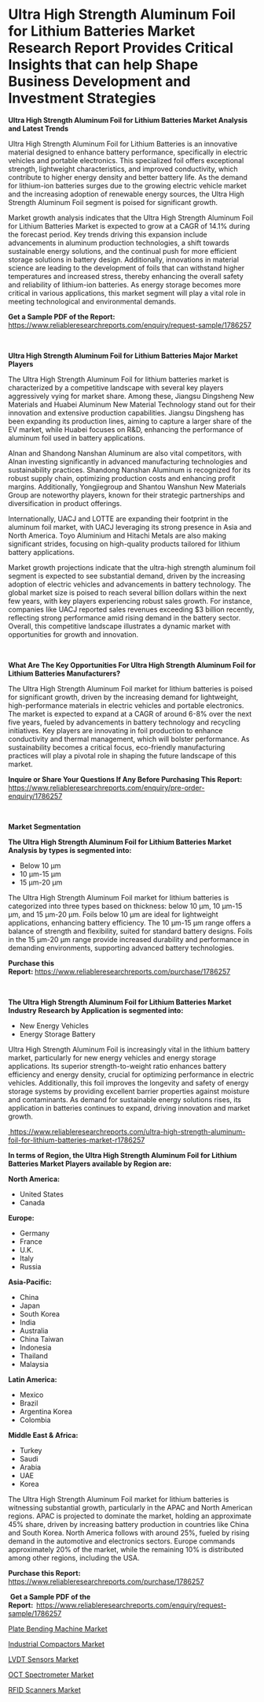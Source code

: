 <p><h1>Ultra High Strength Aluminum Foil for Lithium Batteries Market Research Report Provides Critical Insights that can help Shape Business Development and Investment Strategies</h1></p><p><strong>Ultra High Strength Aluminum Foil for Lithium Batteries Market Analysis and Latest Trends</strong></p>
<p><p>Ultra High Strength Aluminum Foil for Lithium Batteries is an innovative material designed to enhance battery performance, specifically in electric vehicles and portable electronics. This specialized foil offers exceptional strength, lightweight characteristics, and improved conductivity, which contribute to higher energy density and better battery life. As the demand for lithium-ion batteries surges due to the growing electric vehicle market and the increasing adoption of renewable energy sources, the Ultra High Strength Aluminum Foil segment is poised for significant growth.</p><p>Market growth analysis indicates that the Ultra High Strength Aluminum Foil for Lithium Batteries Market is expected to grow at a CAGR of 14.1% during the forecast period. Key trends driving this expansion include advancements in aluminum production technologies, a shift towards sustainable energy solutions, and the continual push for more efficient storage solutions in battery design. Additionally, innovations in material science are leading to the development of foils that can withstand higher temperatures and increased stress, thereby enhancing the overall safety and reliability of lithium-ion batteries. As energy storage becomes more critical in various applications, this market segment will play a vital role in meeting technological and environmental demands.</p></p>
<p><strong>Get a Sample PDF of the Report:&nbsp;</strong> <a href="https://www.reliableresearchreports.com/enquiry/request-sample/1786257?utm_campaign=1289&utm_medium=2&utm_source=Github&utm_content=ia&utm_term=09102024&utm_id=ultra-high-strength-aluminum-foil-for-lithium-batteries">https://www.reliableresearchreports.com/enquiry/request-sample/1786257</a></p>
<p>&nbsp;</p>
<p><strong>Ultra High Strength Aluminum Foil for Lithium Batteries Major Market Players</strong></p>
<p><p>The Ultra High Strength Aluminum Foil for lithium batteries market is characterized by a competitive landscape with several key players aggressively vying for market share. Among these, Jiangsu Dingsheng New Materials and Huabei Aluminum New Material Technology stand out for their innovation and extensive production capabilities. Jiangsu Dingsheng has been expanding its production lines, aiming to capture a larger share of the EV market, while Huabei focuses on R&D, enhancing the performance of aluminum foil used in battery applications.</p><p>Alnan and Shandong Nanshan Aluminum are also vital competitors, with Alnan investing significantly in advanced manufacturing technologies and sustainability practices. Shandong Nanshan Aluminum is recognized for its robust supply chain, optimizing production costs and enhancing profit margins. Additionally, Yongjiegroup and Shantou Wanshun New Materials Group are noteworthy players, known for their strategic partnerships and diversification in product offerings.</p><p>Internationally, UACJ and LOTTE are expanding their footprint in the aluminum foil market, with UACJ leveraging its strong presence in Asia and North America. Toyo Aluminium and Hitachi Metals are also making significant strides, focusing on high-quality products tailored for lithium battery applications.</p><p>Market growth projections indicate that the ultra-high strength aluminum foil segment is expected to see substantial demand, driven by the increasing adoption of electric vehicles and advancements in battery technology. The global market size is poised to reach several billion dollars within the next few years, with key players experiencing robust sales growth. For instance, companies like UACJ reported sales revenues exceeding $3 billion recently, reflecting strong performance amid rising demand in the battery sector. Overall, this competitive landscape illustrates a dynamic market with opportunities for growth and innovation.</p></p>
<p>&nbsp;</p>
<p><strong>What Are The Key Opportunities For Ultra High Strength Aluminum Foil for Lithium Batteries Manufacturers?</strong></p>
<p><p>The Ultra High Strength Aluminum Foil market for lithium batteries is poised for significant growth, driven by the increasing demand for lightweight, high-performance materials in electric vehicles and portable electronics. The market is expected to expand at a CAGR of around 6-8% over the next five years, fueled by advancements in battery technology and recycling initiatives. Key players are innovating in foil production to enhance conductivity and thermal management, which will bolster performance. As sustainability becomes a critical focus, eco-friendly manufacturing practices will play a pivotal role in shaping the future landscape of this market.</p></p>
<p><strong>Inquire or Share Your Questions If Any Before Purchasing This Report:</strong> <a href="https://www.reliableresearchreports.com/enquiry/pre-order-enquiry/1786257?utm_campaign=1289&utm_medium=2&utm_source=Github&utm_content=ia&utm_term=09102024&utm_id=ultra-high-strength-aluminum-foil-for-lithium-batteries">https://www.reliableresearchreports.com/enquiry/pre-order-enquiry/1786257</a></p>
<p>&nbsp;</p>
<p><strong>Market Segmentation</strong></p>
<p><strong>The Ultra High Strength Aluminum Foil for Lithium Batteries Market Analysis by types is segmented into:</strong></p>
<p><ul><li>Below 10 μm</li><li>10 μm-15 μm</li><li>15 μm-20 μm</li></ul></p>
<p><p>The Ultra High Strength Aluminum Foil market for lithium batteries is categorized into three types based on thickness: below 10 μm, 10 μm-15 μm, and 15 μm-20 μm. Foils below 10 μm are ideal for lightweight applications, enhancing battery efficiency. The 10 μm-15 μm range offers a balance of strength and flexibility, suited for standard battery designs. Foils in the 15 μm-20 μm range provide increased durability and performance in demanding environments, supporting advanced battery technologies.</p></p>
<p><strong>Purchase this Report:&nbsp;</strong><a href="https://www.reliableresearchreports.com/purchase/1786257?utm_campaign=1289&utm_medium=2&utm_source=Github&utm_content=ia&utm_term=09102024&utm_id=ultra-high-strength-aluminum-foil-for-lithium-batteries">https://www.reliableresearchreports.com/purchase/1786257</a></p>
<p>&nbsp;</p>
<p><strong>The Ultra High Strength Aluminum Foil for Lithium Batteries Market Industry Research by Application is segmented into:</strong></p>
<p><ul><li>New Energy Vehicles</li><li>Energy Storage Battery</li></ul></p>
<p><p>Ultra High Strength Aluminum Foil is increasingly vital in the lithium battery market, particularly for new energy vehicles and energy storage applications. Its superior strength-to-weight ratio enhances battery efficiency and energy density, crucial for optimizing performance in electric vehicles. Additionally, this foil improves the longevity and safety of energy storage systems by providing excellent barrier properties against moisture and contaminants. As demand for sustainable energy solutions rises, its application in batteries continues to expand, driving innovation and market growth.</p></p>
<p><a href="https://www.reliableresearchreports.com/ultra-high-strength-aluminum-foil-for-lithium-batteries-market-r1786257?utm_campaign=1289&utm_medium=2&utm_source=Github&utm_content=ia&utm_term=09102024&utm_id=ultra-high-strength-aluminum-foil-for-lithium-batteries">&nbsp;https://www.reliableresearchreports.com/ultra-high-strength-aluminum-foil-for-lithium-batteries-market-r1786257</a></p>
<p><strong>In terms of Region, the Ultra High Strength Aluminum Foil for Lithium Batteries Market Players available by Region are:</strong></p>
<p>
    <p> <strong> North America: </strong>
        <ul>
            <li>United States</li>
            <li>Canada</li>
        </ul>
        </p> 
    <p> <strong> Europe: </strong>
        <ul>
            <li>Germany</li>
            <li>France</li>
            <li>U.K.</li>
            <li>Italy</li>
            <li>Russia</li>
        </ul>
        </p> 
    <p> <strong> Asia-Pacific: </strong>
        <ul>
            <li>China</li>
            <li>Japan</li>
            <li>South Korea</li>
            <li>India</li>
            <li>Australia</li>
            <li>China Taiwan</li>
            <li>Indonesia</li>
            <li>Thailand</li>
            <li>Malaysia</li>
        </ul>
        </p> 
    <p> <strong> Latin America: </strong>
        <ul>
            <li>Mexico</li>
            <li>Brazil</li>
            <li>Argentina Korea</li>
            <li>Colombia</li>
        </ul>
        </p> 
    <p> <strong> Middle East & Africa: </strong>
        <ul>
            <li>Turkey</li>
            <li>Saudi</li>
            <li>Arabia</li>
            <li>UAE</li>
            <li>Korea</li>
        </ul>
    </p>
    </p>
<p><p>The Ultra High Strength Aluminum Foil market for lithium batteries is witnessing substantial growth, particularly in the APAC and North American regions. APAC is projected to dominate the market, holding an approximate 45% share, driven by increasing battery production in countries like China and South Korea. North America follows with around 25%, fueled by rising demand in the automotive and electronics sectors. Europe commands approximately 20% of the market, while the remaining 10% is distributed among other regions, including the USA.</p></p>
<p><strong>Purchase this Report: </strong><a href="https://www.reliableresearchreports.com/purchase/1786257?utm_campaign=1289&utm_medium=2&utm_source=Github&utm_content=ia&utm_term=09102024&utm_id=ultra-high-strength-aluminum-foil-for-lithium-batteries">https://www.reliableresearchreports.com/purchase/1786257</a></p>
<p>&nbsp;<strong>Get a Sample PDF of the Report:&nbsp;&nbsp;</strong><a href="https://www.reliableresearchreports.com/enquiry/request-sample/1786257?utm_campaign=1289&utm_medium=2&utm_source=Github&utm_content=ia&utm_term=09102024&utm_id=ultra-high-strength-aluminum-foil-for-lithium-batteries">https://www.reliableresearchreports.com/enquiry/request-sample/1786257</a></p>
<p><strong></strong></p>
<p><p><a href="https://www.linkedin.com/pulse/market-forecast-global-plate-bending-machine-trends-impact-analysis-fcbne?trackingId=aYP3I4riS6infUe%2B5fnSvw%3D%3D&utm_campaign=1289&utm_medium=2&utm_source=Github&utm_content=ia&utm_term=09102024&utm_id=ultra-high-strength-aluminum-foil-for-lithium-batteries">Plate Bending Machine Market</a></p><p><a href="https://www.linkedin.com/pulse/what-influencing-future-industrial-compactors-market-insights-growth-4aehf?utm_campaign=1289&utm_medium=2&utm_source=Github&utm_content=ia&utm_term=09102024&utm_id=ultra-high-strength-aluminum-foil-for-lithium-batteries">Industrial Compactors Market</a></p><p><a href="https://www.linkedin.com/pulse/lvdt-sensors-market-size-growth-trends-industry-analysis-type-jqjdf?utm_campaign=1289&utm_medium=2&utm_source=Github&utm_content=ia&utm_term=09102024&utm_id=ultra-high-strength-aluminum-foil-for-lithium-batteries">LVDT Sensors Market</a></p><p><a href="https://www.linkedin.com/pulse/oct-spectrometer-market-evolution-global-trends-regional-wwbme?trackingId=A%2BL%2BBWsoR3m%2FOEKlnJdbdg%3D%3D&utm_campaign=1289&utm_medium=2&utm_source=Github&utm_content=ia&utm_term=09102024&utm_id=ultra-high-strength-aluminum-foil-for-lithium-batteries">OCT Spectrometer Market</a></p><p><a href="https://www.linkedin.com/pulse/market-leaders-laggards-global-rfid-scanners-trends-forecast-4swfe?trackingId=aIVTVf4oQ9CJGYkbx5JfnA%3D%3D&utm_campaign=1289&utm_medium=2&utm_source=Github&utm_content=ia&utm_term=09102024&utm_id=ultra-high-strength-aluminum-foil-for-lithium-batteries">RFID Scanners Market</a></p></p>